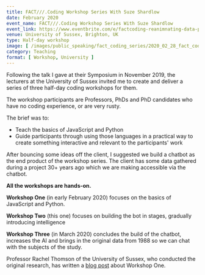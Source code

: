 ```yaml
---
title: FACT///.Coding Workshop Series With Suze Shardlow
date: February 2020
event_name: FACT///.Coding Workshop Series With Suze Shardlow
event_link: https://www.eventbrite.com/e/factcoding-reanimnating-data-python-javascript-tickets-88479852621#
venue: University of Sussex, Brighton, UK
type: Half-day workshop
image: [ /images/public_speaking/fact_coding_series/2020_02_28_fact_coding_series_with_suze_shardlow_workshop_two/fact_tweet.jpg, /images/public_speaking/fact_coding_series/sussex_workshops.jpg ]
category: Teaching
format: [ Workshop, University ]
---
```


Following the talk I gave at their Symposium in November 2019, the lecturers at the University of Sussex invited me to create and deliver a series of three half-day coding workshops for them.

The workshop participants are Professors, PhDs and PhD candidates who have no coding experience, or are very rusty.

The brief was to:

* Teach the basics of JavaScript and Python
* Guide participants through using those languages in a practical way to create something interactive and relevant to the participants' work

After bouncing some ideas off the client, I suggested we build a chatbot as the end product of the workshop series.  The client has some data gathered during a project 30+ years ago which we are making accessible via the chatbot.

**All the workshops are hands-on.**

**Workshop One** (in early February 2020) focuses on the basics of JavaScript and Python.

**Workshop Two** (this one) focuses on building the bot in stages, gradually introducing intelligence

**Workshop Three** (in March 2020) concludes the build of the chatbot, increases the AI and brings in the original data from 1988 so we can chat with the subjects of the study.

Professor Rachel Thomson of the University of Sussex, who conducted the original research, has written a [blog post](http://reanimatingdata.co.uk/uncategorized/a-feminist-chat-bot/) about Workshop One.
